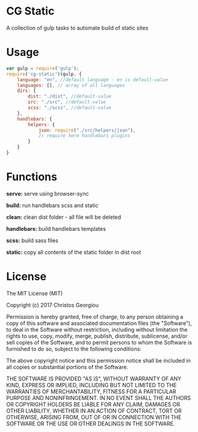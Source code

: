 # CG Static
A collection of gulp tasks to automate build of static sites

# Usage

```` js
var gulp = require('gulp');
require('cg-static')(gulp, {
    language: "en", //default language - en is default-value
    languages: [], // array of all languages
    dirs: {
        dist: "./dist", //default-value
        src: "./src", //default-value
        scss: "./scss", //default-value
    },
    handlebars: {
        helpers: {
            json: require("./src/helpers/json"),
            // require here handlebars plugins
        }
    }
}
````

# Functions

**serve:** serve using browser-sync

**build:** run handlebars scss and static

**clean:** clean dist folder - all file will be deleted

**handlebars:** build handlebars templates

**scss:** build sass files

**static:** copy all contents of the static folder in dist root


# License
The MIT License (MIT)

Copyright (c) 2017 Christos Georgiou

Permission is hereby granted, free of charge, to any person obtaining a copy
of this software and associated documentation files (the "Software"), to deal
in the Software without restriction, including without limitation the rights
to use, copy, modify, merge, publish, distribute, sublicense, and/or sell
copies of the Software, and to permit persons to whom the Software is
furnished to do so, subject to the following conditions:

The above copyright notice and this permission notice shall be included in all
copies or substantial portions of the Software.

THE SOFTWARE IS PROVIDED "AS IS", WITHOUT WARRANTY OF ANY KIND, EXPRESS OR
IMPLIED, INCLUDING BUT NOT LIMITED TO THE WARRANTIES OF MERCHANTABILITY,
FITNESS FOR A PARTICULAR PURPOSE AND NONINFRINGEMENT. IN NO EVENT SHALL THE
AUTHORS OR COPYRIGHT HOLDERS BE LIABLE FOR ANY CLAIM, DAMAGES OR OTHER
LIABILITY, WHETHER IN AN ACTION OF CONTRACT, TORT OR OTHERWISE, ARISING FROM,
OUT OF OR IN CONNECTION WITH THE SOFTWARE OR THE USE OR OTHER DEALINGS IN THE
SOFTWARE.

